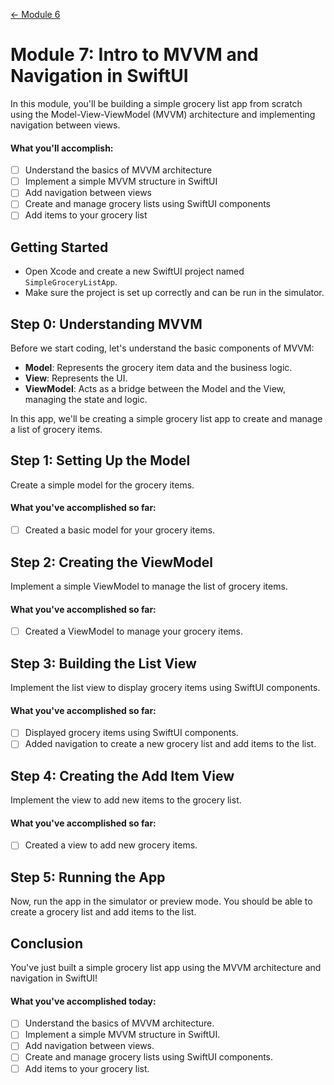 [← Module 6](https://github.com/gtiosclub/bootcamp-module-6)

# Module 7: Intro to MVVM and Navigation in SwiftUI

In this module, you'll be building a simple grocery list app from scratch using the Model-View-ViewModel (MVVM) architecture and implementing navigation between views.

#### What you'll accomplish:

- [ ] Understand the basics of MVVM architecture
- [ ] Implement a simple MVVM structure in SwiftUI
- [ ] Add navigation between views
- [ ] Create and manage grocery lists using SwiftUI components
- [ ] Add items to your grocery list

## Getting Started

- Open Xcode and create a new SwiftUI project named `SimpleGroceryListApp`.
- Make sure the project is set up correctly and can be run in the simulator.

## Step 0: Understanding MVVM

Before we start coding, let's understand the basic components of MVVM:
- **Model**: Represents the grocery item data and the business logic.
- **View**: Represents the UI.
- **ViewModel**: Acts as a bridge between the Model and the View, managing the state and logic.

In this app, we'll be creating a simple grocery list app to create and manage a list of grocery items.

## Step 1: Setting Up the Model

Create a simple model for the grocery items.

#### What you've accomplished so far:

- [ ] Created a basic model for your grocery items.

## Step 2: Creating the ViewModel

Implement a simple ViewModel to manage the list of grocery items.

#### What you've accomplished so far:

- [ ] Created a ViewModel to manage your grocery items.

## Step 3: Building the List View

Implement the list view to display grocery items using SwiftUI components.

#### What you've accomplished so far:

- [ ] Displayed grocery items using SwiftUI components.
- [ ] Added navigation to create a new grocery list and add items to the list.

## Step 4: Creating the Add Item View

Implement the view to add new items to the grocery list.

#### What you've accomplished so far:

- [ ] Created a view to add new grocery items.

## Step 5: Running the App

Now, run the app in the simulator or preview mode. You should be able to create a grocery list and add items to the list.

## Conclusion

You've just built a simple grocery list app using the MVVM architecture and navigation in SwiftUI!

#### What you've accomplished today:

- [ ] Understand the basics of MVVM architecture.
- [ ] Implement a simple MVVM structure in SwiftUI.
- [ ] Add navigation between views.
- [ ] Create and manage grocery lists using SwiftUI components.
- [ ] Add items to your grocery list.
